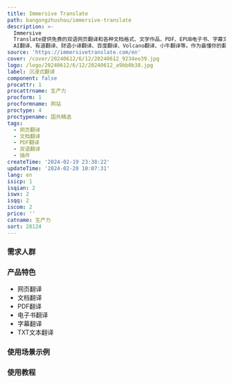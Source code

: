 ```yaml
---
title: Immersive Translate
path: bangongzhushou/immersive-translate
description: >-
  Immersive
  Translate提供免费的双语网页翻译和各种文档格式、文学作品、PDF、EPUB电子书、字幕文件和TXT文本的翻译服务。它支持多种语言的互译，包括中文、英文、日文、韩文、法文、德文、俄文、西班牙文、葡萄牙文、越南文、印尼文、意大利文、荷兰文、泰文等。它提供多个翻译接口选项：DeepL翻译、Google翻译、Open
  AI翻译、有道翻译、财语小译翻译、百度翻译、Volcano翻译、小牛翻译等。作为最懂你的翻译工具，为您提供最流畅的翻译体验。
source: 'https://immersivetranslate.com/en'
cover: /cover/20240612/6/12/20240612_9234ee39.jpg
logo: /logo/20240612/6/12/20240612_a9bb0b38.jpg
label: 沉浸式翻译
component: false
procattr: 1
procattrname: 生产力
procform: 1
procformname: 网站
proctype: 4
proctypename: 国外精选
tags:
  - 网页翻译
  - 文档翻译
  - PDF翻译
  - 双语翻译
  - 插件
createTime: '2024-02-19 23:38:22'
updateTime: '2024-02-20 10:07:31'
lang: en
isicp: 1
isqian: 2
iswx: 2
isqq: 2
iscom: 2
price: ''
catname: 生产力
sort: 28124
---
```




### 需求人群


### 产品特色
- 网页翻译
- 文档翻译
- PDF翻译
- 电子书翻译
- 字幕翻译
- TXT文本翻译

### 使用场景示例


### 使用教程


  
